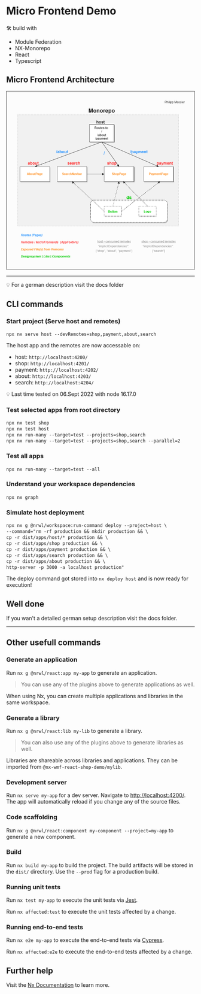 # Micro Frontend Demo

🛠️ build with

- Module Federation
- NX-Monorepo
- React
- Typescript

## Micro Frontend Architecture

![Micro Frontend Architecture](/docs/architecture.png)

---

💡 For a german description visit the docs folder

## CLI commands

### Start project (Serve host and remotes)

```
npx nx serve host --devRemotes=shop,payment,about,search
```

The host app and the remotes are now accessable on:

- host: `http://localhost:4200/`
- shop: `http://localhost:4201/`
- payment: `http://localhost:4202/`
- about: `http://localhost:4203/`
- search: `http://localhost:4204/`

💡 Last time tested on 06.Sept 2022 with node 16.17.0

### Test selected apps from root directory

```
npx nx test shop
npx nx test host
npx nx run-many --target=test --projects=shop,search
npx nx run-many --target=test --projects=shop,search --parallel=2
```

### Test all apps

```
npx nx run-many --target=test --all
```

### Understand your workspace dependencies

```
npx nx graph
```

### Simulate host deployment

```
npx nx g @nrwl/workspace:run-command deploy --project=host \
--command="rm -rf production && mkdir production && \
cp -r dist/apps/host/* production && \
cp -r dist/apps/shop production && \
cp -r dist/apps/payment production && \
cp -r dist/apps/search production && \
cp -r dist/apps/about production && \
http-server -p 3000 -a localhost production"
```

The deploy command got stored into `nx deploy host` and is now ready for execution!

## Well done

If you wan't a detailed german setup description visit the docs folder.

---

## Other usefull commands

### Generate an application

Run `nx g @nrwl/react:app my-app` to generate an application.

> You can use any of the plugins above to generate applications as well.

When using Nx, you can create multiple applications and libraries in the same workspace.

### Generate a library

Run `nx g @nrwl/react:lib my-lib` to generate a library.

> You can also use any of the plugins above to generate libraries as well.

Libraries are shareable across libraries and applications. They can be imported from `@nx-wmf-react-shop-demo/mylib`.

### Development server

Run `nx serve my-app` for a dev server. Navigate to <http://localhost:4200/>. The app will automatically reload if you change any of the source files.

### Code scaffolding

Run `nx g @nrwl/react:component my-component --project=my-app` to generate a new component.

### Build

Run `nx build my-app` to build the project. The build artifacts will be stored in the `dist/` directory. Use the `--prod` flag for a production build.

### Running unit tests

Run `nx test my-app` to execute the unit tests via [Jest](https://jestjs.io).

Run `nx affected:test` to execute the unit tests affected by a change.

### Running end-to-end tests

Run `nx e2e my-app` to execute the end-to-end tests via [Cypress](https://www.cypress.io).

Run `nx affected:e2e` to execute the end-to-end tests affected by a change.

## Further help

Visit the [Nx Documentation](https://nx.dev) to learn more.
